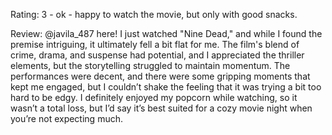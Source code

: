 Rating: 3 - ok - happy to watch the movie, but only with good snacks.

Review: @javila_487 here! I just watched "Nine Dead," and while I found the premise intriguing, it ultimately fell a bit flat for me. The film's blend of crime, drama, and suspense had potential, and I appreciated the thriller elements, but the storytelling struggled to maintain momentum. The performances were decent, and there were some gripping moments that kept me engaged, but I couldn’t shake the feeling that it was trying a bit too hard to be edgy. I definitely enjoyed my popcorn while watching, so it wasn’t a total loss, but I’d say it’s best suited for a cozy movie night when you’re not expecting much.